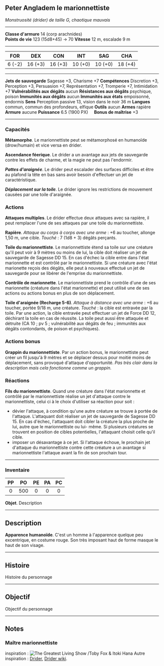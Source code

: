 ## Peter Angladem le marionnettiste
*Monstruosité (drider) de taille G, chaotique mauvais*
___
**Classe d'armure** 14 (corp arachnides)  
**Points de vie** 123 (15d8+45)  -> 70
**Vitesse** 12 m,  escalade 9 m
___

| FOR    | DEX     | CON     | INT     | SAG     | CHA     |
| ------ | ------- | ------- | ------- | ------- | ------- |
| 6 (-2) | 16 (+3) | 16 (+3) | 10 (+0) | 10 (+0) | 18 (+4) |
___
**Jets de sauvegarde** Sagesse +3, Charisme +7
**Compétences** Discretion +3, Perception +3, Persuasion +7, Représentation +7, Tromperie +7, Intimidation +7
**Vulnérabilités aux dégâts** aucun
**Résistances aux dégâts** psychique, poison
**Immunités aux dégâts** aucun
**Immunités aux états** empoisonné, endormis
**Sens**  Perception passive 13, vision dans le noir 36 m 
**Langues** commun, commun des profondeurs, elfique
**Outils** aucun
**Armes** rapière
**Armure** aucune
**Puissance** 6.5 (1900 PX)     **Bonus de maîtrise** +3 
___
### Capacités
**Métamorphe**. Le marionnettiste peut se métamorphosé en humanoïde (drow/humain) et vice versa en drider.

**Ascendance féerique**. Le drider a un avantage aux jets de sauvegarde contre les effets de charme, et la magie ne peut pas l'endormir.

**_Pattes d'araignée_**. Le drider peut escalader des surfaces difficiles et être au plafond la tête en bas sans avoir besoin d'effectuer un jet de caractéristique.

**_Déplacement sur la toile_**. Le drider ignore les restrictions de mouvement causées par une toile d'araignée.

### Actions
**Attaques multiples**. Le drider effectue deux attaques avec sa rapière, il peut remplacer l'une de ses attaques par une toile du marionnettiste.

**Rapière**. _Attaque au corps à corps avec une arme_ : +6 au toucher, allonge 1,50 m, une cible. _Touché_ : 7 (1d8 + 3) dégâts perçants.

**Toile du marionnettiste**. Le marionnettiste étend sa toile sur une créature qu'il peut voir à 9 mètres ou moins de lui, la cible doit réaliser un jet de sauvegarde de Sagesse DD 15. En cas d'échec la cible entre dans l'état marionnette et est contrôlé par le marionnettiste. Si une créature avec l'état marionette reçois des dégâts, elle peut à nouveaux effectué un jet de sauvegarde pour se libérer de l'emprise du marionnettiste.

**Contrôle de marionnette**. Le marionnettiste prend le contrôle d'une de ses marionnette (créature dans l'état marionnette) et peut utilisé une de ses actions ou actions bonus en plus de son déplacement.

**Toile d'araignée (Recharge 5-6)**. _Attaque à distance avec une arme_ : +6 au toucher, portée 9/18 m, une créature. _Touché_ : la cible est entravée par la toile. Par une action, la cible entravée peut effectuer un jet de Force DD 12, déchirant la toile en cas de réussite. La toile peut aussi être attaquée et détruite (CA 10 ; pv 5 ; vulnérabilité aux dégâts de feu ; immunités aux dégâts contondants, de poison et psychiques).

### Actions bonus
**Grappin du marionnettiste**. Par un action bonus, le marionnettiste peut créer un fil jusqu'à 9 mètres et se déplacer dessus pour moitié moins de déplacement, sans provoqué d'attaque d'opportunité. *Pas très clair dans la description mais cela fonctionne comme un grappin.*

### Réactions
**Fils du marionnettiste**. Quand une créature dans l'état marionnette et contrôlé par le marionnettiste réalise un jet d'attaque contre le marionnettiste, celui ci à le choix d'utiliser sa réaction pour soit :
- dévier l'attaque, à condition qu'une autre créature se trouve à portée de l'attaque. L'attaquant doit réaliser un jet de sauvegarde de Sagesse DD 15. En cas d'échec, l'attaquant doit cibler la créature la plus proche de lui, autre que le marionnettiste ou lui- même. Si plusieurs créatures se trouvent en position de cibles potentielles, l'attaquant choisit celle qu'il cible.
- imposer un désavantage à ce jet. Si l'attaque échoue, le prochain jet d'attaque du marionnettiste contre cette créature a un avantage si marionnettiste l'attaque avant la fin de son prochain tour. 

___
### Inventaire
| PP  | PO  | PE  | PA  | PC  |
| :-: | :-: | :-: | :-: | :-: |
|  0  | 500 |  0  |  0  |  0  |

**Objet**. Description
___
## Description
**Apparence humanoïde**. C'est un homme à l'apparence quelque peu excentrique, en costume rouge. Son très imposant haut de forme masque le haut de son visage.  
___
## Histoire
Histoire du personnage
___
## Objectif
Objectif du personnage
___
## Notes
### Maître marionnettiste 
inspiration : 
![The Greatest Living Show /Toby Fox & Itoki Hana](https://www.youtube.com/watch?v=qFow8LkHtlU)
Autre inspiration : [Drider](https://www.aidedd.org/dnd/monstres.php?vf=drider), [Drider wiki](https://forgottenrealms.fandom.com/wiki/Drider).

